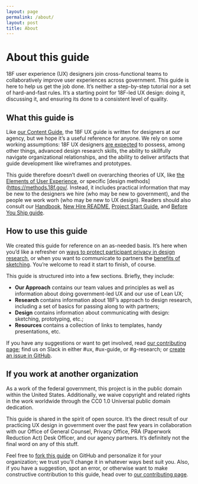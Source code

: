 ```yaml
---
layout: page
permalink: /about/
layout: post
title: About
---
```



# About this guide

18F user experience (UX) designers join cross-functional teams to collaboratively improve user experiences across government. This guide is here to help us get the job done. It’s neither a step-by-step tutorial nor a set of hard-and-fast rules. It’s a starting point for 18F-led UX design: doing it, discussing it, and ensuring its done to a consistent level of quality.

## What this guide is

Like [our Content Guide](https://content-guide.18f.gov/how-to-use-this-guide/), the 18F UX guide is written for designers at our agency, but we hope it’s a useful reference for anyone. We rely on some working assumptions: 18F UX designers [are expected](https://docs.google.com/document/d/1xQGIdKoxmOzwyb6Ma-eRkMmk0ic8ugDIDd_I-h2X1cU/edit#) to possess, among other things, advanced design research skills, the ability to skillfully navigate organizational relationships, and the ability to deliver artifacts that guide development like wireframes and prototypes.

This guide therefore doesn’t dwell on overarching theories of UX, like [the Elements of User Experience](http://www.jjg.net/elements/pdf/elements.pdf), or specific [design methods](https://methods.18f.gov/. Instead, it includes practical information that may be new to the designers we hire (who may be new to government), and the people we work worh (who may be new to UX design). Readers should also consult our [Handbook](https://handbook.18f.gov/), [New Hire README](https://docs.google.com/document/d/19naJ8wgVo_hnv_nUy2WWyzH6DJwXXgenD0QpsZmOSe0/edit#), [Project Start Guide](https://docs.google.com/document/d/1jFGksReKrt2PY_QVe7fj1aOCcyjHlGPf5hkKgv7nuMA/edit?pli=1#), and [Before You Ship guide](https://before-you-ship.18f.gov/).

## How to use this guide

We created this guide for reference on an as-needed basis. It’s here when you’d like a refresher on [ways to protect participant privacy in design research](https://github.com/18F/ux-guide/blob/master/_pages/research/privacy.md), or when you want to communicate to partners the [benefits of sketching](https://docs.google.com/document/d/1oMW_O-2f7PmT9S8Rxm2fMgfmFUSEUmdbFe9oivEah1c/edit). You’re welcome to read it start to finish, of course.

This guide is structured into into a few sections. Briefly, they include:

- **Our Approach** contains our team values and principles as well as information about doing government-led UX and our use of Lean UX;
- **Research** contains information about 18F’s approach to design research, including a set of basics for passing along to with partners;
- **Design** contains information about communicating with design: sketching, prototyping, etc.;
- **Resources** contains a collection of links to templates, handy presentations, etc.

If you have any suggestions or want to get involved, read [our contributing page](https://github.com/18F/ux-guide/blob/master/CONTRIBUTING.md#non-18F-contributors); find us on Slack in either #ux, #ux-guide, or #g-research; or [create an issue in GitHub](https://github.com/18F/ux-guide/issues).

## If you work at another organization

As a work of the federal government, this project is in the public domain within the United States. Additionally, we waive copyright and related rights in the work worldwide through the CC0 1.0 Universal public domain dedication.

This guide is shared in the spirit of open source. It’s the direct result of our practicing UX design in government over the past few years in collaboration with our Office of General Counsel, Privacy Office, PRA (Paperwork Reduction Act) Desk Officer, and our agency partners. It’s definitely not the final word on any of this stuff. 

Feel free to [fork this guide](https://help.github.com/articles/fork-a-repo/) on GitHub and personalize it for your organization; we trust you’ll change it in whatever ways best suit you. Also, if you have a suggestion, spot an error, or otherwise want to make constructive contribution to this guide, head over to [our contributing page](https://github.com/18F/ux-guide/blob/master/CONTRIBUTING.md#non-18F-contributors).

